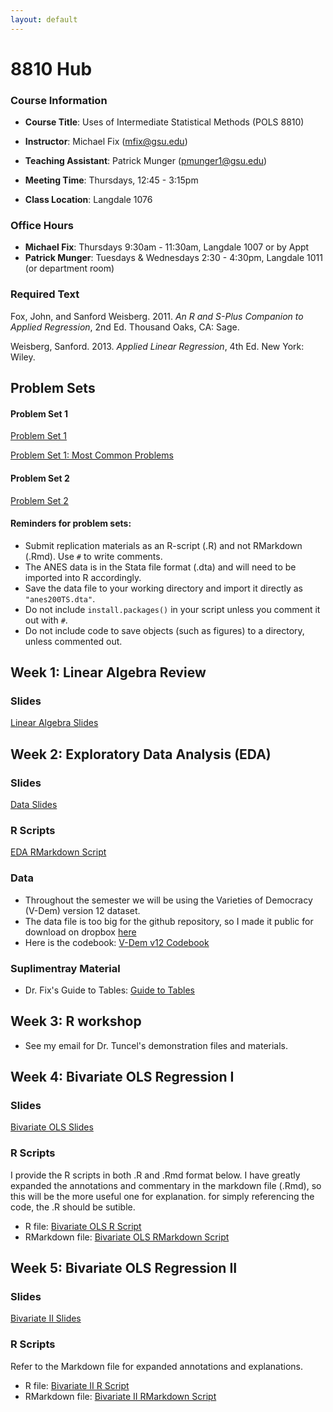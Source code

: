```yaml
---
layout: default
---
```


# 8810 Hub

### Course Information

- **Course Title**: Uses of Intermediate Statistical Methods (POLS 8810)

- **Instructor**: Michael Fix (mfix@gsu.edu)

- **Teaching Assistant**: Patrick Munger (pmunger1@gsu.edu)

- **Meeting Time**: Thursdays, 12:45 - 3:15pm

- **Class Location**: Langdale 1076

### Office Hours

- **Michael Fix**: Thursdays 9:30am - 11:30am, Langdale 1007 or by Appt
- **Patrick Munger**: Tuesdays & Wednesdays 2:30 - 4:30pm, Langdale 1011 (or department room)

### Required Text 

Fox, John, and Sanford Weisberg. 2011. *An R and S-Plus Companion to Applied Regression*, 2nd Ed. Thousand Oaks, CA: Sage.

Weisberg, Sanford. 2013. *Applied Linear Regression*, 4th Ed. New York: Wiley. 

## Problem Sets
#### Problem Set 1
[Problem Set 1](8810_ps/PS1.pdf)

[Problem Set 1: Most Common Problems](8810_ps/PS1Problems.pdf)
#### Problem Set 2
[Problem Set 2](8810_ps/PS2.pdf)

#### Reminders for problem sets:
- Submit replication materials as an R-script (.R) and not RMarkdown (.Rmd). Use `#` to write comments.
- The ANES data is in the Stata file format (.dta) and will need to be imported into R accordingly.
- Save the data file to your working directory and import it directly as `"anes200TS.dta"`.  
- Do not include `install.packages()` in your script unless you comment it out with `#`.
- Do not include code to save objects (such as figures) to a directory, unless commented out. 

## Week 1: Linear Algebra Review

### Slides
[Linear Algebra Slides](8810_slides/01Matrix.pdf)

## Week 2: Exploratory Data Analysis (EDA) 

### Slides
[Data Slides](8810_slides/02Data.pdf)

### R Scripts
[EDA RMarkdown Script](8810_r_scripts/week2_EDA-markdown.Rmd)

### Data
- Throughout the semester we will be using the Varieties of Democracy (V-Dem) version 12 dataset.
- The data file is too big for the github repository, so I made it public for download on dropbox [here](https://www.dropbox.com/scl/fi/08410ec66mycocc61lwxn/vdem12.rds?rlkey=i0x8o60h17007khiel3k0duig&e=1&st=wkvxi2rz&dl=0)
- Here is the codebook: [V-Dem v12 Codebook](8810_r_data/codebookv12.pdf)

### Suplimentray Material
- Dr. Fix's Guide to Tables: [Guide to Tables](8810_sup/guideToTables.pdf)

## Week 3: R workshop
- See my email for Dr. Tuncel's demonstration files and materials.

## Week 4: Bivariate OLS Regression I

### Slides
[Bivariate OLS Slides](8810_slides/04Bivariate.pdf)

### R Scripts

I provide the R scripts in both .R and .Rmd format below. I have greatly expanded the annotations and commentary in the markdown file (.Rmd), so this will be the more useful one for explanation. for simply referencing the code, the .R should be sutible. 
- R file: [Bivariate OLS R Script](8810_r_scripts/week4_bivariate_OLS.R)
- RMarkdown file: [Bivariate OLS RMarkdown Script](8810_r_scripts/week4_bivariate_OLS-markdown.Rmd)

## Week 5: Bivariate OLS Regression II

### Slides
[Bivariate II Slides](8810_slides/05Inference.pdf)

### R Scripts

Refer to the Markdown file for expanded annotations and explanations.  
- R file: [Bivariate II R Script](8810_r_scripts/week5_bivariate2.R)
- RMarkdown file: [Bivariate II RMarkdown Script](8810_r_scripts/week5_bivariate2-markdown.Rmd)
